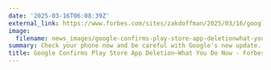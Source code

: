 ```yaml
---
date: '2025-03-16T06:08:39Z'
external_link: https://www.forbes.com/sites/zakdoffman/2025/03/16/google-confirms-play-store-app-deletion-what-you-do-now/
image:
  filename: news_images/google-confirms-play-store-app-deletionwhat-you-do-now---forbes.jpg
summary: Check your phone now and be careful with Google's new update.
title: Google Confirms Play Store App Deletion—What You Do Now - Forbes
---
```

